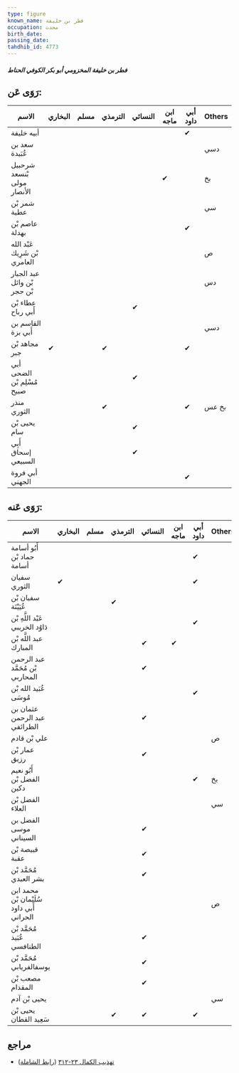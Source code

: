 ```yaml
---
type: figure
known_name: فطر بن خليفة
occupation: محدث
birth_date:
passing_date:
tahdhib_id: 4773
---
```

##### فطر بن خليفة المخزومي أبو بكر الكوفي الحناط

## رَوَى عَن:
| الاسم                         | البخاري | مسلم | الترمذي | النسائي | ابن ماجه | أبي داود | Others |
| ----------------------------- | ------- | ---- | ------- | ------- | -------- | -------- | ------ |
| أبيه خليفة                    |         |      |         |         |          | ✔        |        |
| سعد بن عُبَيدة                |         |      |         |         |          |          | دسي    |
| شرحبيل بْنسعد مولى الأنصار    |         |      |         |         | ✔        |          | بخ     |
| شمر بْن عطية                  |         |      |         |         |          |          | سي     |
| عاصم بْن بهدلة                |         |      |         |         |          | ✔        |        |
| عَبْد الله بْن شَرِيك العامري |         |      |         |         |          |          | ص      |
| عبد الجبار بْن وائل بْن حجر   |         |      |         |         |          |          | دس     |
| عطاء بْن أَبي رباح            |         |      |         | ✔       |          |          |        |
| القاسم بن أَبي بزة            |         |      |         |         |          |          | دسي    |
| مجاهد بْن جبر                 | ✔       |      | ✔       |         |          | ✔        |        |
| أبي الضحى مُسْلِم بْن صبيح    |         |      |         | ✔       |          |          |        |
| منذر الثوري                   |         |      | ✔       |         |          | ✔        | بخ عس  |
| يحيى بْن سام                  |         |      |         | ✔       |          |          |        |
| أَبِي إسحاق السبيعي           |         |      |         | ✔       |          |          |        |
| أبي فروة الجهني               |         |      |         |         |          | ✔        |        |
## رَوَى عَنه:
| الاسم                                    | البخاري | مسلم | الترمذي | النسائي | ابن ماجه | أبي داود | Others |
| ---------------------------------------- | ------- | ---- | ------- | ------- | -------- | -------- | ------ |
| أَبُو أسامة حماد بْن أسامة               |         |      |         |         |          | ✔        |        |
| سفيان الثوري                             | ✔       |      |         |         |          | ✔        |        |
| سفيان بْن عُيَيْنَة                      |         |      | ✔       |         |          |          |        |
| عَبْد اللَّهِ بْن دَاوُد الخريبي         |         |      |         |         |          | ✔        |        |
| عبد اللَّه بْن المبارك                   |         |      |         | ✔       | ✔        |          |        |
| عبد الرحمن بْن مُحَمَّد المحاربي         |         |      |         | ✔       |          |          |        |
| عُبَيد الله بْن مُوسَى                   |         |      |         |         |          | ✔        |        |
| عثمان بن عبد الرحمن الطرائفي             |         |      |         | ✔       |          |          |        |
| علي بْن قادم                             |         |      |         |         |          |          | ص      |
| عمار بْن رزيق                            |         |      |         | ✔       |          |          |        |
| أَبُو نعيم الفضل بْن دكين                |         |      |         |         |          | ✔        | بخ     |
| الفضل بْن العلاء                         |         |      |         |         |          |          | سي     |
| الفضل بن موسى السيناني                   |         |      |         | ✔       |          |          |        |
| قبيصة بْن عقبة                           |         |      |         | ✔       |          |          |        |
| مُحَمَّد بْن بشر العبدي                  |         |      |         | ✔       |          |          |        |
| محمد ابن سُلَيْمان بْن أَبي داود الحراني |         |      |         |         |          |          | ص      |
| مُحَمَّد بْن عُبَيد الطنافسي             |         |      |         | ✔       |          |          |        |
| مُحَمَّد بْن يوسفالفريابي                |         |      |         | ✔       |          |          |        |
| مصعب بْن المقدام                         |         |      |         | ✔       |          |          |        |
| يحيى بْن آدم                             |         |      |         |         |          |          | سي     |
| يحيى بْن سَعِيد القطان                   |         |      | ✔       | ✔       |          | ✔        |        |
## مراجع
- [تهذيب الكمال ٢٣-٣١٢](obsidian://open?vault=Tahdhib-al-Kamal&file=Figures/٤٧٧٣-فطر%20بن%20خليفة%20المخزومي%20أبو%20بكر%20الكوفي%20الحناط) ([رابط الشاملة](https://shamela.ws/book/3722/12199))
